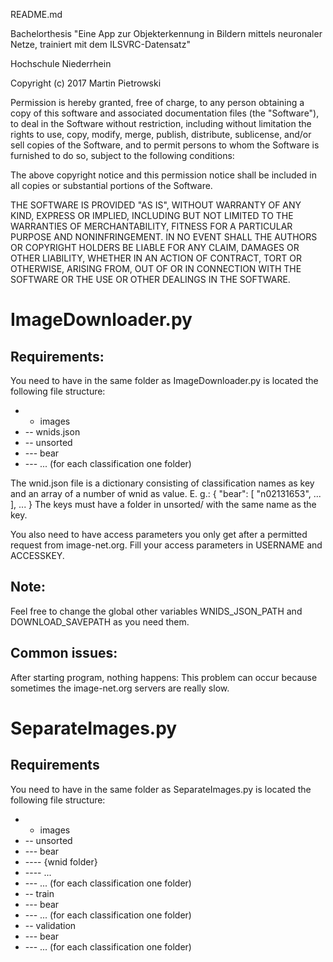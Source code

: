 README.md

Bachelorthesis "Eine App zur Objekterkennung in Bildern mittels neuronaler Netze,
trainiert mit dem ILSVRC-Datensatz"

Hochschule Niederrhein

Copyright (c) 2017 Martin Pietrowski

Permission is hereby granted, free of charge, to any person obtaining a copy
of this software and associated documentation files (the "Software"), to deal
in the Software without restriction, including without limitation the rights
to use, copy, modify, merge, publish, distribute, sublicense, and/or sell
copies of the Software, and to permit persons to whom the Software is
furnished to do so, subject to the following conditions:

The above copyright notice and this permission notice shall be included in all
copies or substantial portions of the Software.

THE SOFTWARE IS PROVIDED "AS IS", WITHOUT WARRANTY OF ANY KIND, EXPRESS OR
IMPLIED, INCLUDING BUT NOT LIMITED TO THE WARRANTIES OF MERCHANTABILITY,
FITNESS FOR A PARTICULAR PURPOSE AND NONINFRINGEMENT. IN NO EVENT SHALL THE
AUTHORS OR COPYRIGHT HOLDERS BE LIABLE FOR ANY CLAIM, DAMAGES OR OTHER
LIABILITY, WHETHER IN AN ACTION OF CONTRACT, TORT OR OTHERWISE, ARISING FROM,
OUT OF OR IN CONNECTION WITH THE SOFTWARE OR THE USE OR OTHER DEALINGS IN THE
SOFTWARE.


# ImageDownloader.py #
## Requirements:
You need to have in the same folder as ImageDownloader.py is located the following
file structure:
* - images
* -- wnids.json
* -- unsorted
* --- bear
* --- ... (for each classification one folder)


The wnid.json file is a dictionary consisting of classification names as key and
an array of a number of wnid as value. E. g.:
{
    "bear": [
        "n02131653",
        ...
    ],
    ...
}
The keys must have a folder in unsorted/ with the same name as the key.


You also need to have access parameters you only get after a permitted request from
image-net.org. Fill your access parameters in USERNAME and ACCESSKEY.

## Note:
Feel free to change the global other variables WNIDS_JSON_PATH and
DOWNLOAD_SAVEPATH as you need them.

## Common issues:
After starting program, nothing happens:
This problem can occur because sometimes the image-net.org servers are really slow.

# SeparateImages.py
## Requirements
You need to have in the same folder as SeparateImages.py is located the following
file structure:
* - images
* -- unsorted
* --- bear
* ---- {wnid folder}
* ---- ...
* --- ... (for each classification one folder)
* -- train
* --- bear
* --- ... (for each classification one folder)
* -- validation
* --- bear
* --- ... (for each classification one folder)